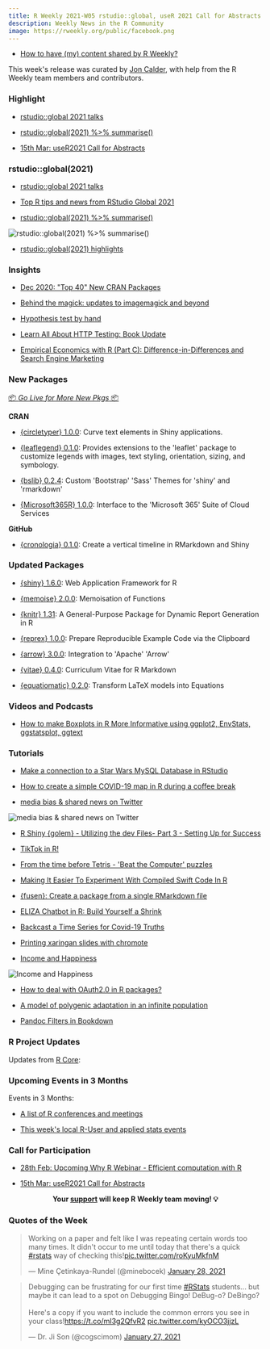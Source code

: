 ```yaml
---
title: R Weekly 2021-W05 rstudio::global, useR 2021 Call for Abstracts
description: Weekly News in the R Community
image: https://rweekly.org/public/facebook.png
---
```


+ [How to have (my) content shared by R Weekly?](https://github.com/rweekly/rweekly.org#how-to-have-my-content-shared-by-r-weekly)

This week's release was curated by [Jon Calder](https://twitter.com/jonmcalder), with help from the R Weekly team members and contributors.

### Highlight

+ [rstudio::global 2021 talks](https://rstudio.com/resources/rstudioglobal-2021/)

+ [rstudio::global(2021) %\>% summarise()](https://clarewest.github.io/blog/post/rstudio-global-2021-summarise/)

+ [15th Mar: useR2021 Call for Abstracts](https://user2021.r-project.org/participation/call-for-abstracts/)

### rstudio::global(2021)

+ [rstudio::global 2021 talks](https://rstudio.com/resources/rstudioglobal-2021/)

+ [Top R tips and news from RStudio Global 2021](https://techexec.com.au/?p=2443)

+ [rstudio::global(2021) %\>% summarise()](https://clarewest.github.io/blog/post/rstudio-global-2021-summarise/)

![rstudio::global(2021) %\>% summarise()](https://raw.githubusercontent.com/rweekly/image/master/2021/W05/SQL_tidyverse.png)

+ [rstudio::global(2021) highlights](https://www.mango-solutions.com/rstudioglobal2021-highlights/)

### Insights

+ [Dec 2020: "Top 40" New CRAN Packages](https://rviews.rstudio.com/2021/01/29/dec-2020-top-40-new-cran-packages/)

+ [Behind the magick: updates to imagemagick and beyond](https://ropensci.org/technotes/2021/01/29/magick-26/)

+ [Hypothesis test by hand](https://statsandr.com/blog/hypothesis-test-by-hand/)

+ [Learn All About HTTP Testing: Book Update](https://ropensci.org/blog/2021/01/26/http-testing-book/)

+ [Empirical Economics with R (Part C): Difference-in-Differences and Search Engine Marketing](http://skranz.github.io//r/2021/01/27/EmpEconC.html)

### New Packages

<p class="added-hostname">

<a href="https://rweekly.org/live" target="_blank" class="externalLink">📦 <i>Go Live for More New Pkgs</i> 📦</a>

</p>

**CRAN**

+ [{circletyper} 1.0.0](https://github.com/etiennebacher/circletyper): Curve text elements in Shiny applications.

+ [{leaflegend} 0.1.0](https://github.com/tomroh/leaflegend): Provides extensions to the 'leaflet' package to customize legends with images, text styling, orientation, sizing, and symbology.

+ [{bslib} 0.2.4](https://github.com/rstudio/bslib): Custom 'Bootstrap' 'Sass' Themes for 'shiny' and 'rmarkdown'

+ [{Microsoft365R} 1.0.0](https://github.com/Azure/Microsoft365R): Interface to the 'Microsoft 365' Suite of Cloud Services

**GitHub**

+ [{cronologia} 0.1.0](https://github.com/feddelegrand7/cronologia): Create a vertical timeline in RMarkdown and Shiny

### Updated Packages

+ [{shiny} 1.6.0](https://cran.r-project.org/package=shiny): Web Application Framework for R

+ [{memoise} 2.0.0](https://cran.r-project.org/package=memoise): Memoisation of Functions

+ [{knitr} 1.31](https://cran.r-project.org/package=knitr): A General-Purpose Package for Dynamic Report Generation in R

+ [{reprex} 1.0.0](https://cran.r-project.org/package=reprex): Prepare Reproducible Example Code via the Clipboard

+ [{arrow} 3.0.0](https://cran.r-project.org/package=arrow): Integration to 'Apache' 'Arrow'

+ [{vitae} 0.4.0](https://cran.r-project.org/package=vitae): Curriculum Vitae for R Markdown

+ [{equatiomatic} 0.2.0](https://cran.r-project.org/package=equatiomatic): Transform LaTeX models into Equations

### Videos and Podcasts

+ [How to make Boxplots in R More Informative using ggplot2, EnvStats, ggstatsplot, ggtext](https://youtu.be/kQ8CtRV0kSQ)

### Tutorials

+ [Make a connection to a Star Wars MySQL Database in RStudio](https://sciencificity-blog.netlify.app/posts/2020-12-31-using-tidyverse-with-dbs-partiii/)

+ [How to create a simple COVID-19 map in R during a coffee break](https://www.petrkajzar.eu/en/2021/covid-maps.html)

+ [media bias & shared news on Twitter](https://jtimm.net/2021/01/29/media-bias/)

![media bias & shared news on Twitter](https://raw.githubusercontent.com/rweekly/image/master/2021/W05/media-bias.png)

+ [R Shiny {golem} - Utilizing the dev Files- Part 3 - Setting Up for Success](https://www.stoltzmanconsulting.com/blog/2021/01/29/r-shiny-golem-development-to-production-part-3)

+ [TikTok in R!](https://www.littlemissdata.com/blog/tiktokrmd)

+ [From the time before Tetris - 'Beat the Computer' puzzles](https://coolbutuseless.github.io/2021/01/27/from-the-time-before-tetris-beat-the-computer-puzzles/)

+ [Making It Easier To Experiment With Compiled Swift Code In R](https://rud.is/b/2021/01/26/making-it-easier-to-experiment-with-compiled-swift-code-in-r/)

+ [{fusen}: Create a package from a single RMarkdown file](https://rtask.thinkr.fr/fusen-create-a-package-from-a-single-rmarkdown-file/)

+ [ELIZA Chatbot in R: Build Yourself a Shrink](https://blog.ephorie.de/eliza-chatbot-in-r-build-yourself-a-shrink)

+ [Backcast a Time Series for Covid-19 Truths](https://datageeek.com/2021/01/25/backcast-a-time-series-for-covid-19-truths/)

+ [Printing xaringan slides with chromote](https://www.garrickadenbuie.com/blog/print-xaringan-chromote/)

+ [Income and Happiness](https://kieranhealy.org/blog/archives/2021/01/26/income-and-happiness/)

![Income and Happiness](https://raw.githubusercontent.com/rweekly/image/master/2021/W05/killingsworth-1-linear.png)

+ [How to deal with OAuth2.0 in R packages?](https://blog.r-hub.io/2021/01/25/oauth-2.0/)

+ [A model of polygenic adaptation in an infinite population](https://onunicornsandgenes.blog/2021/01/24/a-model-of-polygenic-adaptation-in-an-infinite-population/)

+ [Pandoc Filters in Bookdown](https://jmablog.com/post/pandoc-filters/)

<!--<div class="post-more-begin></div><div class="post-more-end"></div>-->

### R Project Updates

Updates from [R Core](http://developer.r-project.org/blosxom.cgi/R-devel/NEWS):

### Upcoming Events in 3 Months

Events in 3 Months:

+ [A list of R conferences and meetings](https://jumpingrivers.github.io/meetingsR/events.html)

+ [This week's local R-User and applied stats events](https://community.rstudio.com/c/irl)

### Call for Participation

+ [28th Feb: Upcoming Why R Webinar - Efficient computation with R](http://whyr.pl//foundation/2021/gwynn-studevant/)

+ [15th Mar: useR2021 Call for Abstracts](https://user2021.r-project.org/participation/call-for-abstracts/)

<p class="hide-support added-hostname support-rweekly" style="text-align: center;font-weight: bold;">
Your <a class="non-visited externalLink" href="https://www.patreon.com/rweekly" onclick="pas(this)">support</a> will keep R Weekly team moving! 💡
</p>

### Quotes of the Week

<blockquote class="twitter-tweet"><p lang="en" dir="ltr">Working on a paper and felt like I was repeating certain words too many times. It didn&#39;t occur to me until today that there&#39;s a quick <a href="https://twitter.com/hashtag/rstats?src=hash&amp;ref_src=twsrc%5Etfw">#rstats</a> way of checking this!<a href="https://t.co/roKyuMkfnM">pic.twitter.com/roKyuMkfnM</a></p>&mdash; Mine Çetinkaya-Rundel (@minebocek) <a href="https://twitter.com/minebocek/status/1354784065443008514?ref_src=twsrc%5Etfw">January 28, 2021</a></blockquote> <script async src="https://platform.twitter.com/widgets.js" charset="utf-8"></script>

<blockquote class="twitter-tweet"><p lang="en" dir="ltr">Debugging can be frustrating for our first time <a href="https://twitter.com/hashtag/RStats?src=hash&amp;ref_src=twsrc%5Etfw">#RStats</a> students... but maybe it can lead to a spot on Debugging Bingo! DeBug-o? DeBingo? <br><br>Here&#39;s a copy if you want to include the common errors you see in your class!<a href="https://t.co/mI3g2QfvR2">https://t.co/mI3g2QfvR2</a> <a href="https://t.co/kyOCO3jjzL">pic.twitter.com/kyOCO3jjzL</a></p>&mdash; Dr. Ji Son (@cogscimom) <a href="https://twitter.com/cogscimom/status/1354508785365078016?ref_src=twsrc%5Etfw">January 27, 2021</a></blockquote> <script async src="https://platform.twitter.com/widgets.js" charset="utf-8"></script>
